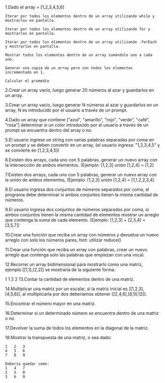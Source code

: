 1.Dado el array = [1,2,3,4,5,6]

    Iterar por todos los elementos dentro de un array utilizando while y mostrarlos en pantalla.

    Iterar por todos los elementos dentro de un array utilizando for y mostrarlos en pantalla.

    Iterar por todos los elementos dentro de un array utilizando .forEach y mostrarlos en pantalla.

    Mostrar todos los elementos dentro de un array sumándole uno a cada uno.

    Generar una copia de un array pero con todos los elementos incrementado en 1.

    Calcular el promedio

2.Crear un array vacío, luego generar 20 números al azar y guardarlos en un array.

3.Crear un array vacío, luego generar N números al azar y guardarlos en un array, N es introducido por el usuario a través de un prompt.

4.Dado un array que contiene ["azul", "amarillo", "rojo", "verde", "café", "rosa"] determinar si un color introducido por el usuario a través de un prompt se encuentra dentro del array o no.

5.El usuario ingrese un string con varias palabras separadas por coma en un prompt y se deben convertir en un array, (el usuario ingresa: "1,2,3,4,5" y se convierte en [1,2,3,4,5])

6.Existen dos arrays, cada uno con 5 palabras, generar un nuevo array con la intersección de ambos elementos. (Ejemplo: [1,2,3] unión [1,2,4] = [1,2]

7.Existen dos arrays, cada uno con 5 palabras, generar un nuevo array con la unión de ambos elementos, (Ejemplo: [1,2,3] unión [1,2,4] = [1,1,2,2,3,4]

8.El usuario ingresa dos conjuntos de números separados por coma, el programa debe determinar si ambos conjuntos tienen la misma cantidad de números.

9.El usuario ingresa dos conjuntos de números separados por coma, si ambos conjuntos tienen la misma cantidad de elementos mostrar un arreglo que contenga la suma de cada elemento. (Ejemplo: [1,2,3] + [2,3,4] = [3,5,7])

10.Crear una función que reciba un array con números y devuelva un nuevo arreglo con solo los números pares, hint: utilizar reduce()

11.Crear una función que reciba un array con palabras, crear un nuevo arreglo que contenga solo las palabras que empiezan con una vocal.

12.Recorrer un array bidimensional para mostrarlo como una matriz, ejemplo [[1,1],[2,2]] se mostraría de la siguiente forma:

1	1
2	2
13.Contar la cantidad de elementos dentro de una matriz.

14.Multiplicar una matriz por un escalar, si la matriz inicial es [[1,2,3],[4,5,6]], al multiplicarla por dos deberíamos obtener [[2,4,6],[8,10,12]].

15.Encontrar el número mayor en una matriz.

16.Determinar si un determinado número se encuentra dentro de una matriz o no.

17.Devolver la suma de todos los elementos en la diagonal de la matriz.

18.Mostrar la transpuesta de una matriz, o sea dado:

    1	2	3
    4	5	6
    7	8	9

    Debería quedar como:
    1	4	7
    2	5	8
    3	6	9